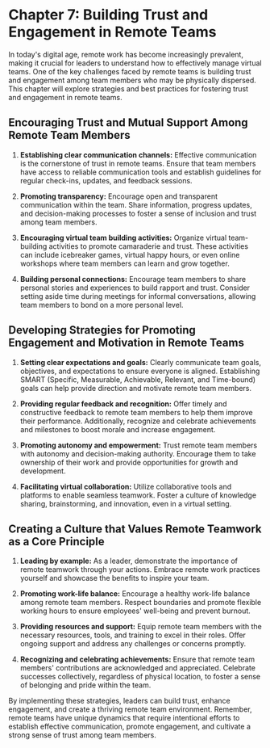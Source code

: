 Chapter 7: Building Trust and Engagement in Remote Teams
========================================================

In today's digital age, remote work has become increasingly prevalent, making it crucial for leaders to understand how to effectively manage virtual teams. One of the key challenges faced by remote teams is building trust and engagement among team members who may be physically dispersed. This chapter will explore strategies and best practices for fostering trust and engagement in remote teams.

Encouraging Trust and Mutual Support Among Remote Team Members
--------------------------------------------------------------

1. **Establishing clear communication channels:** Effective communication is the cornerstone of trust in remote teams. Ensure that team members have access to reliable communication tools and establish guidelines for regular check-ins, updates, and feedback sessions.

2. **Promoting transparency:** Encourage open and transparent communication within the team. Share information, progress updates, and decision-making processes to foster a sense of inclusion and trust among team members.

3. **Encouraging virtual team building activities:** Organize virtual team-building activities to promote camaraderie and trust. These activities can include icebreaker games, virtual happy hours, or even online workshops where team members can learn and grow together.

4. **Building personal connections:** Encourage team members to share personal stories and experiences to build rapport and trust. Consider setting aside time during meetings for informal conversations, allowing team members to bond on a more personal level.

Developing Strategies for Promoting Engagement and Motivation in Remote Teams
-----------------------------------------------------------------------------

1. **Setting clear expectations and goals:** Clearly communicate team goals, objectives, and expectations to ensure everyone is aligned. Establishing SMART (Specific, Measurable, Achievable, Relevant, and Time-bound) goals can help provide direction and motivate remote team members.

2. **Providing regular feedback and recognition:** Offer timely and constructive feedback to remote team members to help them improve their performance. Additionally, recognize and celebrate achievements and milestones to boost morale and increase engagement.

3. **Promoting autonomy and empowerment:** Trust remote team members with autonomy and decision-making authority. Encourage them to take ownership of their work and provide opportunities for growth and development.

4. **Facilitating virtual collaboration:** Utilize collaborative tools and platforms to enable seamless teamwork. Foster a culture of knowledge sharing, brainstorming, and innovation, even in a virtual setting.

Creating a Culture that Values Remote Teamwork as a Core Principle
------------------------------------------------------------------

1. **Leading by example:** As a leader, demonstrate the importance of remote teamwork through your actions. Embrace remote work practices yourself and showcase the benefits to inspire your team.

2. **Promoting work-life balance:** Encourage a healthy work-life balance among remote team members. Respect boundaries and promote flexible working hours to ensure employees' well-being and prevent burnout.

3. **Providing resources and support:** Equip remote team members with the necessary resources, tools, and training to excel in their roles. Offer ongoing support and address any challenges or concerns promptly.

4. **Recognizing and celebrating achievements:** Ensure that remote team members' contributions are acknowledged and appreciated. Celebrate successes collectively, regardless of physical location, to foster a sense of belonging and pride within the team.

By implementing these strategies, leaders can build trust, enhance engagement, and create a thriving remote team environment. Remember, remote teams have unique dynamics that require intentional efforts to establish effective communication, promote engagement, and cultivate a strong sense of trust among team members.
